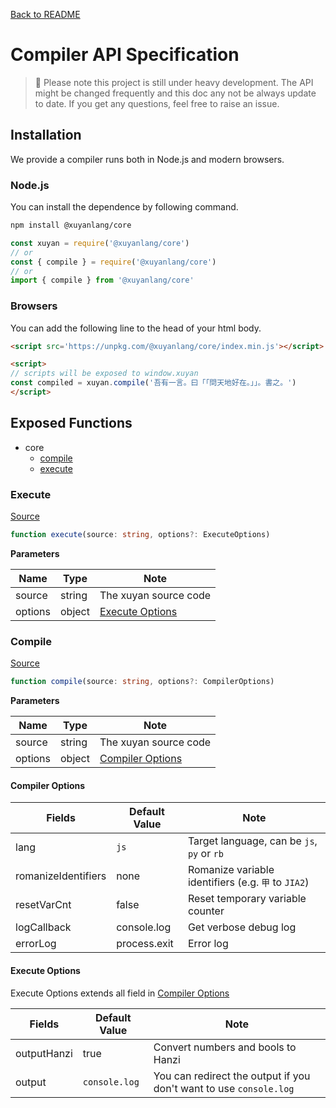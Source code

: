 [Back to README](../README.md)

# Compiler API Specification

> 🚧 Please note this project is still under heavy development. The API might be changed frequently and this doc any not be always update to date. If you get any questions, feel free to raise an issue.


## Installation

We provide a compiler runs both in Node.js and modern browsers.

### Node.js

You can install the dependence by following command.

```bash
npm install @xuyanlang/core
```

```js
const xuyan = require('@xuyanlang/core')
// or
const { compile } = require('@xuyanlang/core')
// or
import { compile } from '@xuyanlang/core'
```

### Browsers

You can add the following line to the head of your html body.

```html
<script src='https://unpkg.com/@xuyanlang/core/index.min.js'></script>
```

```html
<script>
// scripts will be exposed to window.xuyan
const compiled = xuyan.compile('吾有一言。曰「「問天地好在。」」。書之。')
</script>
```

## Exposed Functions

- core
  - [compile](#compile)
  - [execute](#execute)

### Execute

[Source](../src/parser.js)

```ts
function execute(source: string, options?: ExecuteOptions)
```

**Parameters**

| Name | Type | Note |
| --- | --- | --- |
| source | string | The xuyan source code |
| options | object | [Execute Options](#Execute-Options) |

### Compile

[Source](../src/parser.js)

```ts
function compile(source: string, options?: CompilerOptions)
```

**Parameters**

| Name | Type | Note |
| --- | --- | --- |
| source | string | The xuyan source code |
| options | object | [Compiler Options](#Compiler-Options) |

#### Compiler Options

| Fields | Default Value | Note |
| --- | --- | --- |
| lang | `js` | Target language, can be `js`, `py` or `rb` |
| romanizeIdentifiers | none | Romanize variable identifiers (e.g. `甲` to `JIA2`) |
| resetVarCnt | false | Reset temporary variable counter |
| logCallback | console.log | Get verbose debug log | 
| errorLog | process.exit | Error log |

#### Execute Options

Execute Options extends all field in [Compiler Options](#Compiler-Options)

| Fields | Default Value | Note |
| --- | --- | --- |
| outputHanzi | true | Convert numbers and bools to Hanzi |
| output | `console.log` | You can redirect the output if you don't want to use `console.log` |
